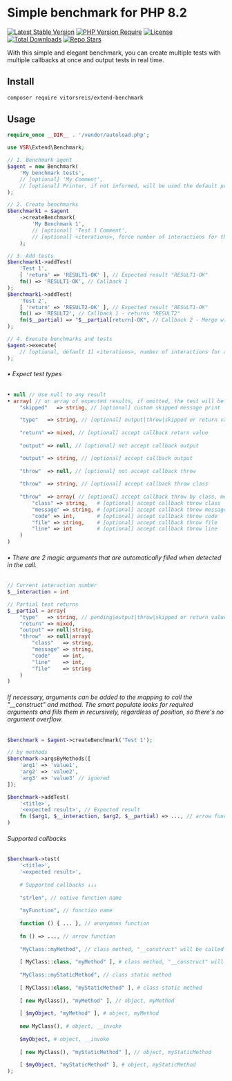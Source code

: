 # Simple benchmark for PHP 8.2

[![Latest Stable Version](https://img.shields.io/packagist/v/vitorsreis/extend-benchmark?style=flat-square&label=stable&color=2E9DD3)](https://packagist.org/packages/vitorsreis/extend-benchmark)
[![PHP Version Require](https://img.shields.io/packagist/dependency-v/vitorsreis/extend-benchmark/php?style=flat-square&color=777BB3)](https://packagist.org/packages/vitorsreis/extend-benchmark)
[![License](https://img.shields.io/packagist/l/vitorsreis/extend-benchmark?style=flat-square&color=418677)](https://github.com/vitorsreis/extend-benchmark/blob/master/LICENSE)
[![Total Downloads](https://img.shields.io/packagist/dt/vitorsreis/extend-benchmark?style=flat-square&color=0476B7)](https://packagist.org/packages/vitorsreis/extend-benchmark)
[![Repo Stars](https://img.shields.io/github/stars/vitorsreis/extend-benchmark?style=social)](https://github.com/vitorsreis/extend-benchmark)

With this simple and elegant benchmark, you can create multiple tests with multiple callbacks at once and output tests
in real time.

## Install

```bash
composer require vitorsreis/extend-benchmark
```

## Usage

```php
require_once __DIR__ . '/vendor/autoload.php';

use VSR\Extend\Benchmark;

// 1. Benchmark agent
$agent = new Benchmark(
    'My benchmark tests',
    // [optional] 'My Comment',
    // [optional] Printer, if not informed, will be used the default printers ( Printer/Console | Printer/Html ) 
);

// 2. Create benchmarks
$benchmark1 = $agent
    ->createBenchmark(
        'My Benchmark 1',
        // [optional] 'Test 1 Comment',
        // [optional] <iterations>, force number of interactions for this test
    );

// 3. Add tests
$benchmark1->addTest(
    'Test 1',
    [ 'return' => 'RESULT1-OK' ], // Expected result "RESULT1-OK"
    fn() => 'RESULT1-OK', // Callback 1
);
$benchmark1->addTest(
    'Test 2',
    [ 'return' => 'RESULT2-OK' ], // Expected result "RESULT1-OK"
    fn() => 'RESULT2', // Callback 1 - returns "RESULT2"
    fn($__partial) => "$__partial[return]-OK", // Callback 2 - Merge with callback 1, returns "RESULT2-OK"
);

// 4. Execute benchmarks and tests
$agent->execute(
    // [optional, default 1] <iterations>, number of interactions for all tests
);
```

###### • Expect test types

```php
• null // Use null to any result
• array( // or array of expected results, if omitted, the test will be considered successful
    "skipped"   => string, // [optional] custom skipped message print

    "type"   => string, // [optional] output|throw|skipped or return value type
    
    "return" => mixed, // [optional] accept callback return value
    
    "output" => null, // [optional] not accept callback output

    "output" => string, // [optional] accept callback output
    
    "throw"  => null, // [optional] not accept callback throw
    
    "throw"  => string, // [optional] accept callback throw class
    
    "throw"  => array( // [optional] accept callback throw by class, message, code, file and line
        "class" => string,   # [optional] accept callback throw class
        "message" => string, # [optional] accept callback throw message
        "code" => int,       # [optional] accept callback throw code
        "file" => string,    # [optional] accept callback throw file
        "line" => int        # [optional] accept callback throw line
    )
)
```

###### • There are 2 magic arguments that are automatically filled when detected in the call.

```php
// Current interaction number
$__interaction = int

// Partial test returns
$__partial = array(
    "type"   => string, // pending|output|throw|skipped or return value type
    "return" => mixed,
    "output" => null|string,
    "throw"  => null|array(
        "class"   => string,
        "message" => string,
        "code"    => int,
        "line"    => int,
        "file"    => string
    )
)
```

###### If necessary, arguments can be added to the mapping to call the "__construct" and method. The smart populate looks for required arguments and fills them in recursively, regardless of position, so there's no argument overflow.

```php
$benchmark = $agent->createBenchmark('Test 1');

// by methods
$benchmark->argsByMethods([
    'arg1' => 'value1',
    'arg2' => 'value2',
    'arg3' => 'value3' // ignored
]);

$benchmark->addTest(
    '<title>',
    '<expected result>', // Expected result
    fn ($arg1, $__interaction, $arg2, $__partial) => ..., // arrow function
)
```

###### Supported callbacks

```php
$benchmark->test(
    '<title>',
    '<expected result>',
    
    # Supported callbacks ↓↓↓
    
    "strlen", // native function name
    
    "myFunction", // function name
    
    function () { ... }, // anonymous function
    
    fn () => ..., // arrow function
    
    "MyClass::myMethod", // class method, "__construct" will be called before the method
    
    [ MyClass::class, "myMethod" ], # class method, "__construct" will be called before the method
    
    "MyClass::myStaticMethod", // class static method
    
    [ MyClass::class, "myStaticMethod" ], # class static method
    
    [ new MyClass(), "myMethod" ], // object, myMethod
    
    [ $myObject, "myMethod" ], # object, myMethod
    
    new MyClass(), # object, __invoke
    
    $myObject, # object, __invoke
    
    [ new MyClass(), "myStaticMethod" ], // object, myStaticMethod
    
    [ $myObject, "myStaticMethod" ], # object, myStaticMethod
);
```
